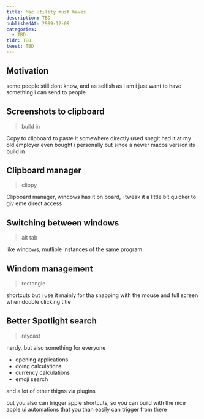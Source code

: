 ```yaml
---
title: Mac utility must haves
description: TBD
publishedAt: 2999-12-09
categories:
  - TBD
tldr: TBD
tweet: TBD
---
```


## Motivation

some people still dont know, and as selfish as i am i just want to have something i can send to people

## Screenshots to clipboard

> build in

Copy to clipboard to paste it somewhere directly
used snagit had it at my old employer even bought i personally but since a newer macos version its build in

## Clipboard manager

> clippy

Clipboard manager, windows has it on board, i tweak it a little bit quicker to giv eme direct access

## Switching between windows

> alt tab

like windows, mutliple instances of the same program

## Windom management

> rectangle

shortcuts but i use it mainly for tha snapping with the mouse and full screen when double clicking title

## Better Spotlight search

> raycast

nerdy, but also something for everyone

- opening applications
- doing calculations
- currency calculations
- emoji search

and a lot of other thigns via plugins

but you also can trigger apple shortcuts, so you can build with the nice apple ui automations that you than easily can trigger from there
